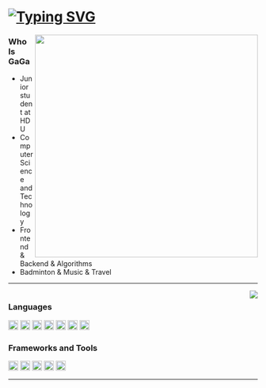 <h1><a href="https://git.io/typing-svg"><img src="https://readme-typing-svg.demolab.com?font=Fira+Code&size=30&pause=500&color=14455B&vCenter=true&random=true&width=435&lines=Hi%2C+I+am+GaGa" alt="Typing SVG" /></a></h1>
<div>
<img style="width: 450px;" src="https://count.getloli.com/@gaga0714?theme=booru-mjg" align = "right" />
</div>



<h3>Who Is GaGa</h3>

- Junior student at HDU
- Computer Science and Technology
- Frontend & Backend & Algorithms
- Badminton & Music & Travel 

---

<div style="display: flex; flex-wrap: wrap; align-items: flex-start;justify-content: space-between;">
  <div>
    <h3>Languages</h3>
    <div>
      <code><img height="20" src="https://cdn.svgporn.com/logos/javascript.svg" alt="javascript" /></code>
      <code><img height="20" src="https://cdn.svgporn.com/logos/typescript-icon.svg" alt="typescript" /></code>
      <code><img height="20" src="https://cdn.svgporn.com/logos/css-3.svg" alt="css" /></code>
      <code><img height="20" src="https://cdn.svgporn.com/logos/html-5.svg" alt="html" /></code>
      <code><img height="20" src="https://cdn.svgporn.com/logos/nodejs-icon.svg" alt="nodejs" /></code>
      <code><img height="20" src="https://cdn.svgporn.com/logos/java.svg" alt="java" /></code>
      <code><img height="20" src="https://cdn.svgporn.com/logos/python.svg" alt="python" /></code>
    </div>
<h3>Frameworks and Tools</h3>
    <div>
      <code><img height="20" src="https://cdn.svgporn.com/logos/vue.svg" alt="vue" /></code>
      <code><img height="20" src="https://cdn.svgporn.com/logos/react.svg" alt="react" /></code>
      <code><img height="20" src="https://cdn.svgporn.com/logos/git-icon.svg" alt="git" /></code>
      <code><img height="20" src="https://cdn.svgporn.com/logos/visual-studio-code.svg" alt="vscode" /></code>
      <code><img height="20" src="https://cdn.svgporn.com/logos/vitejs.svg" alt="vite" /></code>
    </div>
  </div>

  <div>
    <img src="https://github-immortality.vercel.app/api?username=gaga0714&width=335&"  align="right" />
  </div>

</div>

---


<!-- <h3>Stats</h3>
<div>
-->
  <!-- <img
    src="https://github-readme-stats.vercel.app/api/top-langs/?username=gaga0714&layout=compact" align="left"  /> -->
  <!-- <img
    src="https://github-readme-stats.vercel.app/api?username=gaga0714&hide_title=true&theme=vue-dark&card_width=495&show_icons=true" align="right"  /> -->
<!-- </div> --> 


<!-- <div>
  <img style="width: 500px; height: 490px;" src="https://wakatime.com/share/@gaga0714/baf43608-e008-4d37-a239-bb2ca2b127b9.svg"/>
<div> -->

  <!-- <img
    src="https://github-readme-activity-graph.vercel.app/graph?username=gaga0714&theme=github-compact" /> -->


<!-- <picture>
  <source media="(prefers-color-scheme: dark)" srcset="https://raw.githubusercontent.com/gaga0714/gaga0714/output/github-contribution-grid-snake-dark.svg">
  <source media="(prefers-color-scheme: light)" srcset="https://raw.githubusercontent.com/gaga0714/gaga0714/output/github-contribution-grid-snake.svg">
  <img alt="github contribution grid snake animation" src="https://raw.githubusercontent.com/gaga0714/gaga0714/output/github-contribution-grid-snake.svg">
</picture> -->

<!--
**gaga0714/gaga0714** is a ✨ _special_ ✨ repository because its `README.md` (this file) appears on your GitHub profile.

Here are some ideas to get you started:

- 🔭 I’m currently working on ...
- 🌱 I’m currently learning ...
- 👯 I’m looking to collaborate on ...
- 🤔 I’m looking for help with ...
- 💬 Ask me about ...
- 📫 How to reach me: ...
- 😄 Pronouns: ...
- ⚡ Fun fact: ...
-->
